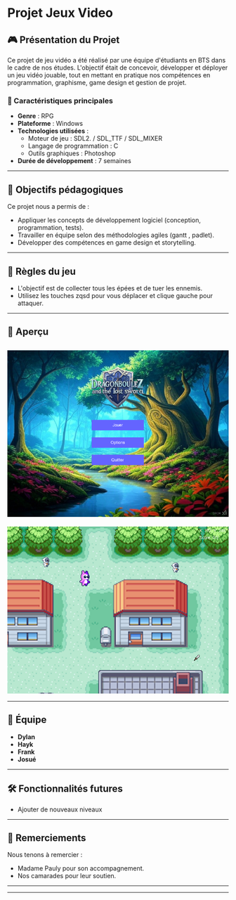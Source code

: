 <h1>Projet Jeux Video</h1>



## 🎮 Présentation du Projet
Ce projet de jeu vidéo a été réalisé par une équipe d'étudiants en BTS dans le cadre de nos études. L'objectif était de concevoir, développer et déployer un jeu vidéo jouable, tout en mettant en pratique nos compétences en programmation, graphisme, game design et gestion de projet.

### 🌟 Caractéristiques principales
- **Genre** : RPG
- **Plateforme** : Windows
- **Technologies utilisées** :
  - Moteur de jeu : SDL2. / SDL_TTF / SDL_MIXER
  - Langage de programmation : C
  - Outils graphiques : Photoshop
- **Durée de développement** : 7 semaines

---

## 🎯 Objectifs pédagogiques
Ce projet nous a permis de :
- Appliquer les concepts de développement logiciel (conception, programmation, tests).
- Travailler en équipe selon des méthodologies agiles (gantt , padlet).
- Développer des compétences en game design et storytelling.
  

---


## 📖 Règles du jeu

- L'objectif est de collecter tous les épées et de tuer les ennemis.
- Utilisez les touches zqsd pour vous déplacer et clique gauche pour attaquer.

---

## 📸 Aperçu
![Capture d'écran 1](menu.png)
---
![Capture d'écran 2](jeux.png)

---

## 👥 Équipe
- **Dylan** 
- **Hayk** 
- **Frank** 
- **Josué**

---

## 🛠️ Fonctionnalités futures
- Ajouter de nouveaux niveaux


---

## 📝 Remerciements
Nous tenons à remercier :
- Madame Pauly pour son accompagnement.
- Nos camarades pour leur soutien.

---

---
